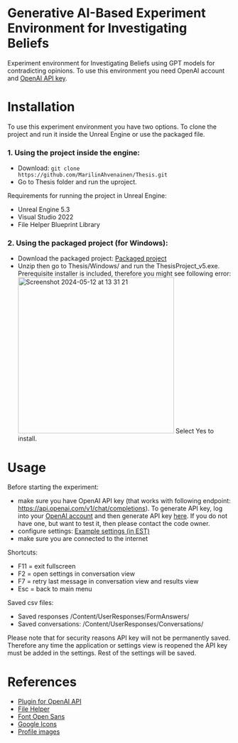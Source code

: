 # Generative AI-Based Experiment Environment for Investigating Beliefs

Experiment environment for Investigating Beliefs using GPT models for contradicting opinions. To use this environment you need OpenAI account and [OpenAI API key](https://platform.openai.com/api-keys).

# Installation

To use this experiment environment you have two options. To clone the project and run it inside the Unreal Engine or use the packaged file. 

### 1. Using the project inside the engine:

- Download: `git clone https://github.com/MarilinAhvenainen/Thesis.git`
- Go to Thesis folder and run the uproject. 

Requirements for running the project in Unreal Engine:
- Unreal Engine 5.3
- Visual Studio 2022
- File Helper Blueprint Library

### 2. Using the packaged project (for Windows):
- Download the packaged project: [Packaged project](https://drive.google.com/drive/folders/1yPSlCG4qb6TWB5xXq9F_xaeTzBzFOii5?usp=share_link)
- Unzip then go to Thesis/Windows/ and run the ThesisProject_v5.exe. Prerequisite installer is included, therefore you might see following error:
  <img width="351" alt="Screenshot 2024-05-12 at 13 31 21" src="https://github.com/MarilinAhvenainen/Thesis/assets/92847897/1c931cff-c35b-47a6-9bcb-bbc4401a5f2e">
Select Yes to install.

# Usage

Before starting the experiment:
- make sure you have OpenAI API key (that works with following endpoint: https://api.openai.com/v1/chat/completions). To generate API key, log into your [OpenAI account](https://platform.openai.com/) and then generate API key [here](https://platform.openai.com/api-keys). If you do not have one, but want to test it, then please contact the code owner.
- configure settings: [Example settings (in EST)](https://docs.google.com/document/d/15e4ZpjMY6kZxR7Qw_7Dngbx0bdHKVa8ezwwCdPYiqaQ/edit?usp=sharing)
- make sure you are connected to the internet

Shortcuts:
- F11 = exit fullscreen
- F2 = open settings in conversation view
- F7 = retry last message in conversation view and results view
- Esc = back to main menu

Saved csv files:
- Saved responses /Content/UserResponses/FormAnswers/
- Saved conversations: /Content/UserResponses/Conversations/ 

Please note that for security reasons API key will not be permanently saved. Therefore any time the application or settings view is reopened the API key must be added in the settings. Rest of the settings will be saved.

# References
- [Plugin for OpenAI API](https://github.com/KellanM/OpenAI-Api-Unreal)
- [File Helper](https://www.unrealengine.com/marketplace/en-US/product/file-helper-bp-library)
- [Font Open Sans](https://fonts.google.com/specimen/Open+Sans)
- [Google Icons](https://fonts.google.com/icons)
- [Profile images](https://commons.wikimedia.org/wiki/File:Default_pfp.jpg)

